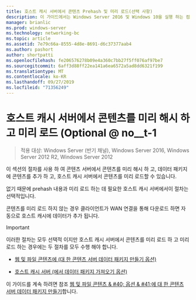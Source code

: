 ```yaml
---
title: 호스트 캐시 서버에서 콘텐츠 Prehash 및 미리 로드(선택 사항)
description: 이 가이드에서는 Windows Server 2016 및 Windows 10을 실행 하는 컴퓨터에서 호스트 캐시 모드로 BranchCache를 배포 하는 방법 지침을 제공
manager: brianlic
ms.prod: windows-server
ms.technology: networking-bc
ms.topic: article
ms.assetid: 7e79c66a-8555-4d8e-8691-d6c37377aab4
ms.author: pashort
author: shortpatti
ms.openlocfilehash: fe206576278b09e4a360c7bb27f5ff076af97be7
ms.sourcegitcommit: 6aff3d88ff22ea141a6ea6572a5ad8dd6321f199
ms.translationtype: MT
ms.contentlocale: ko-KR
ms.lasthandoff: 09/27/2019
ms.locfileid: "71356249"
---
```

# <a name="prehash-and-preload-content-on-the-hosted-cache-server-optional"></a>호스트 캐시 서버에서 콘텐츠를 미리 해시 하 고 미리 로드 \(Optional @ no__t-1

>적용 대상: Windows Server (반기 채널), Windows Server 2016, Windows Server 2012 R2, Windows Server 2012

이 섹션의 절차를 사용 하 여 콘텐츠 서버에서 콘텐츠를 미리 해시 하 고, 데이터 패키지에 콘텐츠를 추가 하 고, 호스트 캐시 서버에서 콘텐츠를 미리 로드할 수 있습니다. 

없기 때문에 prehash 내용과 미리 로드 하는 데 필요한 호스트 캐시 서버에서이 절차는 선택적입니다. 

콘텐츠를 미리 로드 하지 않는 경우 클라이언트가 WAN 연결을 통해 다운로드 하면 자동으로 호스트 캐시에 데이터가 추가 됩니다.

>[!IMPORTANT]
>이러한 절차는 모두 선택적 이지만 호스트 캐시 서버에서 콘텐츠를 미리 로드 하 고 미리 로드 하는 경우에는 두 절차를 모두 수행 해야 합니다.

- [웹 및 파일 콘텐츠에 &#40;대 한 콘텐츠 서버 데이터 패키지 만들기 옵션&#41;](8-Bc-Data-Packages.md)
  
- [호스트 캐시 서버 &#40;에서 데이터 패키지 가져오기 옵션&#41;](9-Bc-Import-Data.md)

이 가이드를 계속 하려면 참조 [웹 및 파일 콘텐츠 & #40; 옵션 & #41;에 대 한 콘텐츠 서버 데이터 패키지 만들기](8-Bc-Data-Packages.md)합니다.